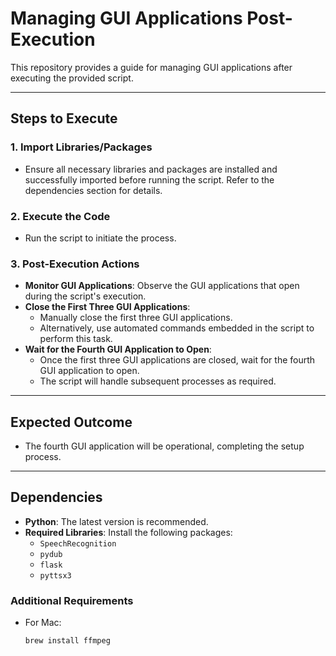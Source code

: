 # Managing GUI Applications Post-Execution

This repository provides a guide for managing GUI applications after executing the provided script.

---

## **Steps to Execute**

### **1. Import Libraries/Packages**
- Ensure all necessary libraries and packages are installed and successfully imported before running the script. Refer to the dependencies section for details.

### **2. Execute the Code**
- Run the script to initiate the process.

### **3. Post-Execution Actions**
- **Monitor GUI Applications**: Observe the GUI applications that open during the script's execution.
- **Close the First Three GUI Applications**: 
  - Manually close the first three GUI applications.
  - Alternatively, use automated commands embedded in the script to perform this task.
- **Wait for the Fourth GUI Application to Open**: 
  - Once the first three GUI applications are closed, wait for the fourth GUI application to open.
  - The script will handle subsequent processes as required.

---

## **Expected Outcome**
- The fourth GUI application will be operational, completing the setup process.

---

## **Dependencies**
- **Python**: The latest version is recommended.
- **Required Libraries**: Install the following packages:
  - `SpeechRecognition`
  - `pydub`
  - `flask`
  - `pyttsx3`

### **Additional Requirements**
- For Mac:  
  ```bash
  brew install ffmpeg
